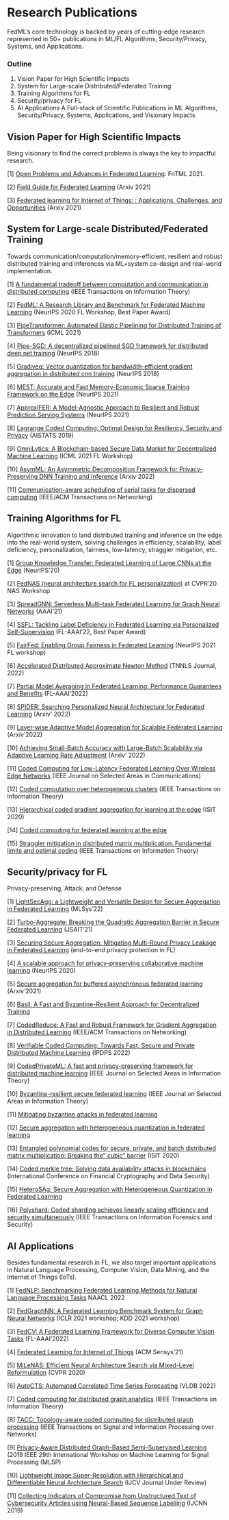# Research Publications


FedML’s core technology is backed by years of cutting-edge research represented in 50+ publications in ML/FL Algorithms, Security/Privacy, Systems, and Applications.

### Outline 

1. Vision Paper for High Scientific Impacts
2. System for Large-scale Distributed/Federated Training
3. Training Algorithms for FL
4. Security/privacy for FL
5. AI Applications
A Full-stack of Scientific Publications in ML Algorithms, Security/Privacy, Systems, Applications, and Visionary Impacts

## Vision Paper for High Scientific Impacts

<span>Being visionary to find the correct problems is always the key to impactful research. </span>

[1] [Open Problems and Advances in Federated Learning](https://arxiv.org/abs/1912.04977). FnTML 2021.

[2] [Field Guide for Federated Learning](https://arxiv.org/abs/2107.06917) (Arxiv 2021)

[3] [Federated learning for Internet of Things: : Applications, Challenges, and Opportunities](https://arxiv.org/abs/2111.07494) (Arxiv 2021)

## System for Large-scale Distributed/Federated Training
<span  >Towards communication/computation/memory-efficient, resilient and robust distributed training and inferences via ML+system co-design and real-world implementation.</span>

[1] [A fundamental tradeoff between computation and communication in distributed computing](https://ieeexplore.ieee.org/abstract/document/8051074) (IEEE Transactions on Information Theory)

[2] [FedML: A Research Library and Benchmark for Federated Machine Learning](https://arxiv.org/abs/2007.13518) (NeurIPS 2020 FL Workshop, Best Paper Award)

[3] [PipeTransformer: Automated Elastic Pipelining for Distributed Training of Transformers](http://proceedings.mlr.press/v139/he21a/he21a.pdf) (ICML 2021)

[4] [Pipe-SGD: A decentralized pipelined SGD framework for distributed deep net training](https://proceedings.neurips.cc/paper/2018/file/2c6a0bae0f071cbbf0bb3d5b11d90a82-Paper.pdf) (NeurIPS 2018)

[5] [Gradiveq: Vector quantization for bandwidth-efficient gradient aggregation in distributed cnn training](https://scholar.google.com/citations?view_op=view_citation&hl=en&user=Qhe5ua0AAAAJ&cstart=100&pagesize=100&sortby=pubdate&citation_for_view=Qhe5ua0AAAAJ:NJ774b8OgUMC) (NeurIPS 2018)

[6] [MEST: Accurate and Fast Memory-Economic Sparse Training Framework on the Edge](https://proceedings.neurips.cc/paper/2021/hash/ae3f4c649fb55c2ee3ef4d1abdb79ce5-Abstract.html) (NeurIPS 2021)

[7] [ApproxIFER: A Model-Agnostic Approach to Resilient and Robust Prediction Serving Systems](https://arxiv.org/abs/2109.09868) (NeurIPS 2021)

[8] [Lagrange Coded Computing: Optimal Design for Resiliency, Security and Privacy](https://arxiv.org/abs/1806.00939) (AISTATS 2019)

[9] [OmniLytics: A Blockchain-based Secure Data Market for Decentralized Machine Learning](https://scholar.google.com/citations?view_op=view_citation&hl=en&user=2z2camUAAAAJ&sortby=pubdate&citation_for_view=2z2camUAAAAJ:_Qo2XoVZTnwC) (ICML 2021 FL Workshop)

[10] [AsymML: An Asymmetric Decomposition Framework for Privacy-Preserving DNN Training and Inference](https://arxiv.org/abs/2110.01229) (Arxiv 2022)

[11] [Communication-aware scheduling of serial tasks for dispersed computing](https://scholar.google.com/citations?view_op=view_citation&hl=en&user=Qhe5ua0AAAAJ&cstart=20&pagesize=80&sortby=pubdate&citation_for_view=Qhe5ua0AAAAJ:eq2jaN3J8jMC) (IEEE/ACM Transactions on Networking)

## Training Algorithms for FL
<span  >Algorithmic innovation to land distributed training and inference on the edge into the real-world system, solving challenges in efficiency, scalability, label deficiency, personalization, fairness, low-latency, straggler mitigation, etc. </span>

[1] [Group Knowledge Transfer: Federated Learning of Large CNNs at the Edge](https://arxiv.org/abs/2007.14513) (NeurIPS’20)

[2] [FedNAS (neural architecture search for FL personalization)](https://arxiv.org/abs/2004.08546) at CVPR’20 NAS Workshop

[3] [SpreadGNN: Serverless Multi-task Federated Learning for Graph Neural Networks](https://arxiv.org/abs/2106.02743) (AAAI’21)

[4] [SSFL: Tackling Label Deficiency in Federated Learning via Personalized Self-Supervision](https://arxiv.org/abs/2110.02470) (FL-AAAI’22, Best Paper Award) 

[5] [FairFed: Enabling Group Fairness in Federated Learning](https://arxiv.org/abs/2110.00857) (NeurIPS 2021 FL workshop)

[6] [Accelerated Distributed Approximate Newton Method](https://pubmed.ncbi.nlm.nih.gov/35254992/) (TNNLS Journal, 2022)

[7] [Partial Model Averaging in Federated Learning: Performance Guarantees and Benefits](https://arxiv.org/abs/2201.03789) (FL-AAAI’2022)

[8] [SPIDER: Searching Personalized Neural Architecture for Federated Learning](https://arxiv.org/abs/2112.13939) (Arxiv’ 2022)

[9] [Layer-wise Adaptive Model Aggregation for Scalable Federated Learning](https://arxiv.org/abs/2110.10302) (Arxiv’2022)

[10] [Achieving Small-Batch Accuracy with Large-Batch Scalability via Adaptive Learning Rate Adjustment](https://openreview.net/forum?id=39Q__qgCpAH) (Arxiv’ 2022)

[11] [Coded Computing for Low-Latency Federated Learning Over Wireless Edge Networks](https://ieeexplore.ieee.org/abstract/document/9252954) (IEEE Journal on Selected Areas in Communications)

[12] [Coded computation over heterogeneous clusters](https://scholar.google.com/citations?view_op=view_citation&hl=en&user=VhnTrugAAAAJ&citation_for_view=VhnTrugAAAAJ:u-x6o8ySG0sC) (IEEE Transactions on Information Theory)

[13] [Hierarchical coded gradient aggregation for learning at the edge](https://scholar.google.com/citations?view_op=view_citation&hl=en&user=Qhe5ua0AAAAJ&cstart=20&pagesize=80&sortby=pubdate&citation_for_view=Qhe5ua0AAAAJ:DUooU5lO8OsC) (ISIT 2020)

[14] [Coded computing for federated learning at the edge](https://arxiv.org/abs/2007.03273)

[15] [Straggler mitigation in distributed matrix multiplication: Fundamental limits and optimal coding](https://scholar.google.com/citations?view_op=view_citation&hl=en&user=Qhe5ua0AAAAJ&cstart=20&pagesize=80&sortby=pubdate&citation_for_view=Qhe5ua0AAAAJ:JoZmwDi-zQgC) (IEEE Transactions on Information Theory)


## Security/privacy for FL

<span  >Privacy-preserving, Attack, and Defense</span>

[1] [LightSecAgg: a Lightweight and Versatile Design for Secure Aggregation in Federated Learning](https://arxiv.org/abs/2109.14236) (MLSys’22)

[2] [Turbo-Aggregate: Breaking the Quadratic Aggregation Barrier in Secure Federated Learning](https://arxiv.org/abs/2002.04156) (JSAIT’21)

[3] [Securing Secure Aggregation: Mitigating Multi-Round Privacy Leakage in Federated Learning](https://arxiv.org/abs/2106.03328) (end-to-end privacy protection in FL)

[4] [A scalable approach for privacy-preserving collaborative machine learning](https://arxiv.org/abs/2011.01963) (NeurIPS 2020)

[5] [Secure aggregation for buffered asynchronous federated learning](https://arxiv.org/abs/2110.02177) (Arxiv’2021)

[6] [Basil: A Fast and Byzantine-Resilient Approach for Decentralized Training](https://arxiv.org/abs/2109.07706)

[7] [CodedReduce: A Fast and Robust Framework for Gradient Aggregation in Distributed Learning](https://arxiv.org/abs/1902.01981) (IEEE/ACM Transactions on Networking)

[8] [Verifiable Coded Computing: Towards Fast, Secure and Private Distributed Machine Learning](https://arxiv.org/abs/2107.12958) (IPDPS 2022)

[9] [CodedPrivateML: A fast and privacy-preserving framework for distributed machine learning](https://ieeexplore.ieee.org/abstract/document/9330572) (IEEE Journal on Selected Areas in Information Theory)

[10] [Byzantine-resilient secure federated learning](https://scholar.google.com/citations?view_op=view_citation&hl=en&user=Qhe5ua0AAAAJ&cstart=20&pagesize=80&sortby=pubdate&citation_for_view=Qhe5ua0AAAAJ:HtEfBTGE9r8C) (IEEE Journal on Selected Areas in Information Theory)

[11] [Mitigating byzantine attacks in federated learning](https://www.researchgate.net/profile/Saurav-Prakash-2/publication/344678610_Mitigating_Byzantine_Attacks_in_Federated_Learning/links/609c37b292851cca5984d6b3/Mitigating-Byzantine-Attacks-in-Federated-Learning.pdf)

[12] [Secure aggregation with heterogeneous quantization in federated learning](https://arxiv.org/abs/2009.14388)

[13] [Entangled polynomial codes for secure, private, and batch distributed matrix multiplication: Breaking the” cubic” barrier](https://scholar.google.com/citations?view_op=view_citation&hl=en&user=Qhe5ua0AAAAJ&cstart=20&pagesize=80&sortby=pubdate&citation_for_view=Qhe5ua0AAAAJ:_axFR9aDTf0C) (ISIT 2020)

[14] [Coded merkle tree: Solving data availability attacks in blockchains](https://scholar.google.com/citations?view_op=view_citation&hl=en&user=Qhe5ua0AAAAJ&cstart=20&pagesize=80&sortby=pubdate&citation_for_view=Qhe5ua0AAAAJ:Ug5p-4gJ2f0C) (International Conference on Financial Cryptography and Data Security)

[15] [HeteroSAg: Secure Aggregation with Heterogeneous Quantization in Federated Learning](https://arxiv.org/abs/2009.14388)

[16] [Polyshard: Coded sharding achieves linearly scaling efficiency and security simultaneously](https://ieeexplore.ieee.org/abstract/document/9141331) (IEEE Transactions on Information Forensics and Security)

## AI Applications
<span  > Besides fundamental research in FL, we also target important applications in Natural Language Processing, Computer Vision, Data Mining, and the Internet of Things (IoTs).</span>

[1] [FedNLP: Benchmarking Federated Learning Methods for Natural Language Processing Tasks](https://arxiv.org/pdf/2104.08815.pdf) NAACL 2022

[2] [FedGraphNN: A Federated Learning Benchmark System for Graph Neural Networks](https://arxiv.org/pdf/2104.07145.pdf) (ICLR 2021 workshop; KDD 2021 workshop)

[3] [FedCV: A Federated Learning Framework for Diverse Computer Vision Tasks](https://arxiv.org/pdf/2111.11066.pdf) (FL-AAAI’2022)

[4] [Federated Learning for Internet of Things](https://arxiv.org/pdf/2106.07976.pdf) (ACM Sensys’21)

[5] [MiLeNAS: Efficient Neural Architecture Search via Mixed-Level Reformulation](https://arxiv.org/abs/2003.12238) (CVPR 2020)

[6] [AutoCTS: Automated Correlated Time Series Forecasting](https://arxiv.org/abs/2112.11174) (VLDB 2022)

[7] [Coded computing for distributed graph analytics](https://scholar.google.com/citations?view_op=view_citation&hl=en&user=Qhe5ua0AAAAJ&cstart=20&pagesize=80&sortby=pubdate&citation_for_view=Qhe5ua0AAAAJ:uJ-U7cs_P_0C) (IEEE Transactions on Information Theory)

[8] [TACC: Topology-aware coded computing for distributed graph processing](https://scholar.google.com/citations?view_op=view_citation&hl=en&user=Qhe5ua0AAAAJ&cstart=20&pagesize=80&sortby=pubdate&citation_for_view=Qhe5ua0AAAAJ:_FM0Bhl9EiAC) (IEEE Transactions on Signal and Information Processing over Networks)

[9] [Privacy-Aware Distributed Graph-Based Semi-Supervised Learning](https://scholar.google.com/citations?view_op=view_citation&hl=en&user=Qhe5ua0AAAAJ&cstart=20&pagesize=80&sortby=pubdate&citation_for_view=Qhe5ua0AAAAJ:5qfkUJPXOUwC) (2019 IEEE 29th International Workshop on Machine Learning for Signal Processing (MLSP)

[10] [Lightweight Image Super-Resolution with Hierarchical and Differentiable Neural Architecture Search](https://arxiv.org/abs/2105.03939) (IJCV Journal Under Review)

[11] [Collecting Indicators of Compromise from Unstructured Text of Cybersecurity Articles using Neural-Based Sequence Labelling](https://ieeexplore.ieee.org/abstract/document/8852142) (IJCNN 2019)
